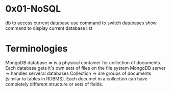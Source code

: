 # 0x01-NoSQL

db to access current database
use command to switch databases
show command to display current database list
# Terminologies
MongoDB database => is a physical container for collection of documents. 
Each database gets it's own sets of files on the file system
MongoDB server => handles serveral databases
Collection => are groups of documents (similar to tables in RDBMS). Each documet in a collection can have completely different structure or sets of fields.
